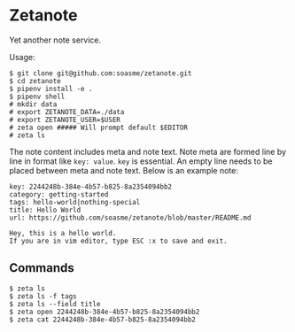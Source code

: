 # Zetanote

Yet another note service.

Usage:

```
$ git clone git@github.com:soasme/zetanote.git
$ cd zetanote
$ pipenv install -e .
$ pipenv shell
# mkdir data
# export ZETANOTE_DATA=./data
# export ZETANOTE_USER=$USER
# zeta open ##### Will prompt default $EDITOR
# zeta ls
```

The note content includes meta and note text.
Note meta are formed line by line in format like `key: value`.
`key` is essential.
An empty line needs to be placed between meta and note text.
Below is an example note:

```
key: 2244248b-384e-4b57-b825-8a2354094bb2
category: getting-started
tags: hello-world|nothing-special
title: Hello World
url: https://github.com/soasme/zetanote/blob/master/README.md

Hey, this is a hello world.
If you are in vim editor, type ESC :x to save and exit.
```

## Commands

```
$ zeta ls
$ zeta ls -f tags
$ zeta ls --field title
$ zeta open 2244248b-384e-4b57-b825-8a2354094bb2
$ zeta cat 2244248b-384e-4b57-b825-8a2354094bb2
```
